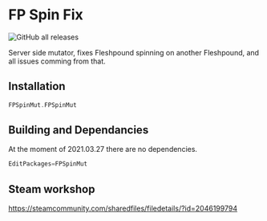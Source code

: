# FP Spin Fix

![GitHub all releases](https://img.shields.io/github/downloads/InsultingPros/FPSpinMut/total)

Server side mutator, fixes Fleshpound spinning on another Fleshpound, and all issues comming from that.

## Installation

```cpp
FPSpinMut.FPSpinMut
```

## Building and Dependancies

At the moment of 2021.03.27 there are no dependencies.

```cpp
EditPackages=FPSpinMut
```

## Steam workshop

<https://steamcommunity.com/sharedfiles/filedetails/?id=2046199794>
